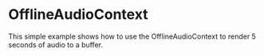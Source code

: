 # OfflineAudioContext

This simple example shows how to use the OfflineAudioContext to render 5 seconds of audio to a buffer.
